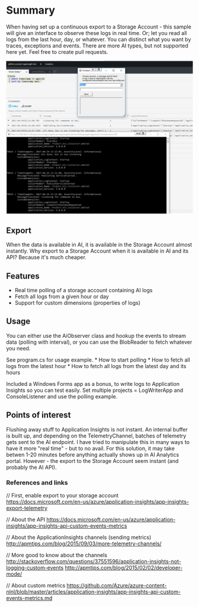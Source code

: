 ﻿# Summary
When having set up a continuous export to a Storage Account - this sample will give an interface to observe these logs in real time.
Or; let you read all logs from the last hour, day, or whatever.
You can distinct what you want by traces, exceptions and events. There are more AI types, but not supported here yet. Feel free to create
pull requests.

![Image](azurelogdumper.png)

## Export
When the data is available in AI, it is available in the Storage Account almost instantly.
Why export to a Storage Account when it is available in AI and its API? Because it's much cheaper.

## Features
* Real time polling of a storage account containing AI logs
* Fetch all logs from a given hour or day
* Support for custom dimensions (properties of logs)

## Usage
You can either use the AiObserver class and hookup the events to stream data (polling with interval),
or you can use the BlobReader to fetch whatever you need.

See program.cs  for usage example.
	* How to start polling
	* How to fetch all logs from the latest hour
	* How to fetch all logs from the latest day and its hours

Included a Windows Forms app as a bonus, to write logs to Application Insights so you can test easily.
Set multiple projects = LogWriterApp and ConsoleListener and use the polling example.

## Points of interest
Flushing away stuff to Application Insights is not instant. An internal buffer is built up, and depending on
the TelemetryChannel, batches of telemetry gets sent to the AI endpoint. I have tried to manipulate this
in many ways to have it more "real time" - but to no avail. For this solution, it may take betwen 1-20 minutes before
anything actually shows up in AI Analytics portal.
However - the export to the Storage Account seem instant (and probably the AI API).

### References and links
// First, enable export to your storage account
https://docs.microsoft.com/en-us/azure/application-insights/app-insights-export-telemetry

// About the API
https://docs.microsoft.com/en-us/azure/application-insights/app-insights-api-custom-events-metrics

// About the ApplicationInsights channels (sending metrics)
http://apmtips.com/blog/2015/09/03/more-telemetry-channels/

// More good to know about the channels
http://stackoverflow.com/questions/37551596/application-insights-not-logging-custom-events
http://apmtips.com/blog/2015/02/02/developer-mode/

// About custom metrics
https://github.com/Azure/azure-content-nlnl/blob/master/articles/application-insights/app-insights-api-custom-events-metrics.md